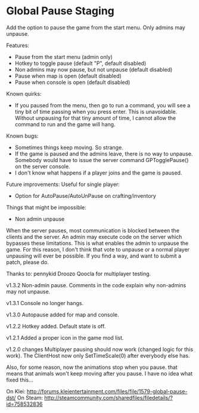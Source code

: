  # Global Pause Staging

Add the option to pause the game from the start menu.
Only admins may unpause.

Features:
- Pause from the start menu (admin only)
- Hotkey to toggle pause (default "P", default disabled)
- Non admins may now pause, but not unpause (default disabled)
- Pause when map is open (default disabled)
- Pause when console is open (default disabled)

Known quirks:
- If you paused from the menu, then go to run a command, you will see a tiny bit of time passing when you press enter.
  This is unavoidable. Without unpausing for that tiny amount of time, I cannot allow the command to run and the game will hang.

Known bugs:
- Sometimes things keep moving. So strange.
- If the game is paused and the admins leave, there is no way to unpause. Somebody would have to issue the server command GPTogglePause() on the server console.
- I don't know what happens if a player joins and the game is paused.

Future improvements:
Useful for single player:
- Option for AutoPause/AutoUnPause on crafting/inventory

Things that might be impossible:
- Non admin unpause

When the server pauses, most communication is blocked between the clients and
the server. An admin may execute code on the server which bypasses these
limitations. This is what enables the admin to unpause the game. For this
reason, I don't think that vote to unpause or a normal player unpausing will
ever be possible. If you find a way, and want to submit a patch, please do.

Thanks to:
  pennykid
  Droozo Qoocla
for multiplayer testing.

v1.3.2
Non-admin pause. Comments in the code explain why non-admins may not unpause.

v1.3.1
Console no longer hangs.

v1.3.0
Autopause added for map and console.

v1.2.2
Hotkey added. Default state is off.

v1.2.1
Added a proper icon in the game mod list.

v1.2.0 changes
Multiplayer pausing should now work (changed logic for this work).
The ClientHost now only SetTimeScale(0) after everybody else has.

Also, for some reason, now the animations stop when you pause. that means that animals won't keep moving after you pause.
I have no idea what fixed this...

On Klei: http://forums.kleientertainment.com/files/file/1579-global-pause-dst/
On Steam: http://steamcommunity.com/sharedfiles/filedetails/?id=758532836
